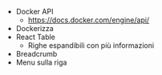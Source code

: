 - Docker API
  - https://docs.docker.com/engine/api/
- Dockerizza
- React Table
  - Righe espandibili con più informazioni
- Breadcrumb
- Menu sulla riga